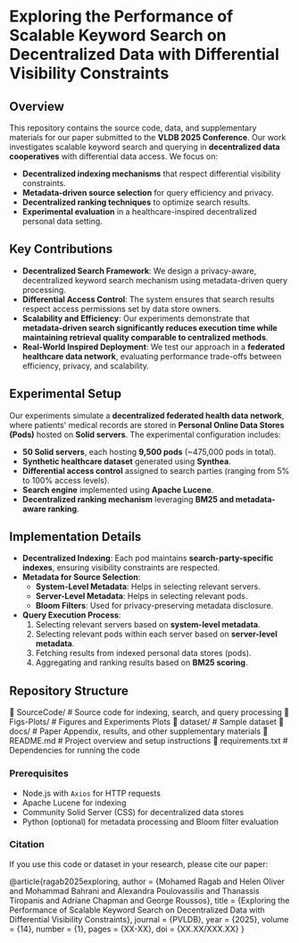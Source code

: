 # Exploring the Performance of Scalable Keyword Search on Decentralized Data with Differential Visibility Constraints

## Overview

This repository contains the source code, data, and supplementary materials for our paper submitted to the **VLDB 2025 Conference**. Our work investigates scalable keyword search and querying in **decentralized data cooperatives** with differential data access. We focus on:

- **Decentralized indexing mechanisms** that respect differential visibility constraints.
- **Metadata-driven source selection** for query efficiency and privacy.
- **Decentralized ranking techniques** to optimize search results.
- **Experimental evaluation** in a healthcare-inspired decentralized personal data setting.

## Key Contributions

- **Decentralized Search Framework**: We design a privacy-aware, decentralized keyword search mechanism using metadata-driven query processing.
- **Differential Access Control**: The system ensures that search results respect access permissions set by data store owners.
- **Scalability and Efficiency**: Our experiments demonstrate that **metadata-driven search significantly reduces execution time while maintaining retrieval quality comparable to centralized methods**.
- **Real-World Inspired Deployment**: We test our approach in a **federated healthcare data network**, evaluating performance trade-offs between efficiency, privacy, and scalability.

## Experimental Setup

Our experiments simulate a **decentralized federated health data network**, where patients' medical records are stored in **Personal Online Data Stores (Pods)** hosted on **Solid servers**. The experimental configuration includes:

- **50 Solid servers**, each hosting **9,500 pods** (~475,000 pods in total).
- **Synthetic healthcare dataset** generated using **Synthea**.
- **Differential access control** assigned to search parties (ranging from 5% to 100% access levels).
- **Search engine** implemented using **Apache Lucene**.
- **Decentralized ranking mechanism** leveraging **BM25 and metadata-aware ranking**.

## Implementation Details

- **Decentralized Indexing**: Each pod maintains **search-party-specific indexes**, ensuring visibility constraints are respected.
- **Metadata for Source Selection**:
  - **System-Level Metadata**: Helps in selecting relevant servers.
  - **Server-Level Metadata**: Helps in selecting relevant pods.
  - **Bloom Filters**: Used for privacy-preserving metadata disclosure.
- **Query Execution Process**:
  1. Selecting relevant servers based on **system-level metadata**.
  2. Selecting relevant pods within each server based on **server-level metadata**.
  3. Fetching results from indexed personal data stores (pods).
  4. Aggregating and ranking results based on **BM25 scoring**.

## Repository Structure
📂 SourceCode/           # Source code for indexing, search, and query processing
📂 Figs-Plots/           # Figures and Experiments Plots
📂 dataset/              # Sample dataset
📂 docs/                 # Paper Appendix, results, and other supplementary materials
📜 README.md             # Project overview and setup instructions
📜 requirements.txt      # Dependencies for running the code

### Prerequisites
- Node.js with `Axios` for HTTP requests
- Apache Lucene for indexing
- Community Solid Server (CSS) for decentralized data stores
- Python (optional) for metadata processing and Bloom filter evaluation

### Citation
If you use this code or dataset in your research, please cite our paper:

@article{ragab2025exploring,
  author    = {Mohamed Ragab and Helen Oliver and Mohammad Bahrani and Alexandra Poulovassilis and Thanassis Tiropanis and Adriane Chapman and George Roussos},
  title     = {Exploring the Performance of Scalable Keyword Search on Decentralized Data with Differential Visibility Constraints},
  journal   = {PVLDB},
  year      = {2025},
  volume    = {14},
  number    = {1},
  pages     = {XX-XX},
  doi       = {XX.XX/XXX.XX}
}
